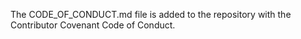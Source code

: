 The CODE_OF_CONDUCT.md file is added to the repository with the Contributor Covenant Code of Conduct.
